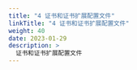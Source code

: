 ```yaml
---
title: "4 证书和证书扩展配置文件"
linkTitle: "4 证书和证书扩展配置文件"
weight: 40
date: 2023-01-29
description: >
  证书和证书扩展配置文件
---
```






